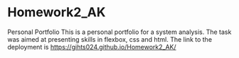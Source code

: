 # Homework2_AK
Personal Portfolio
This is a personal portfolio for a system analysis.
The task was aimed at presenting skills in flexbox, css and html.
The link to the deployment is https://gihts024.github.io/Homework2_AK/

